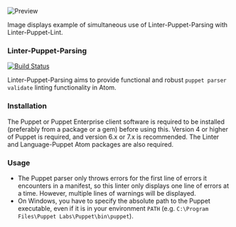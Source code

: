 ![Preview](https://raw.githubusercontent.com/mschuchard/linter-puppet-parsing/master/linter_puppet_parsing.png)

Image displays example of simultaneous use of Linter-Puppet-Parsing with Linter-Puppet-Lint.

### Linter-Puppet-Parsing
[![Build Status](https://travis-ci.com/mschuchard/linter-puppet-parsing.svg?branch=master)](https://travis-ci.com/mschuchard/linter-puppet-parsing)

Linter-Puppet-Parsing aims to provide functional and robust `puppet parser validate` linting functionality in Atom.

### Installation
The Puppet or Puppet Enterprise client software is required to be installed (preferably from a package or a gem) before using this. Version 4 or higher of Puppet is required, and version 6.x or 7.x is recommended. The Linter and Language-Puppet Atom packages are also required.

### Usage
- The Puppet parser only throws errors for the first line of errors it encounters in a manifest, so this linter only displays one line of errors at a time. However, multiple lines of warnings will be displayed.
- On Windows, you have to specify the absolute path to the Puppet executable, even if it is in your environment `PATH` (e.g. `C:\Program Files\Puppet Labs\Puppet\bin\puppet`).
